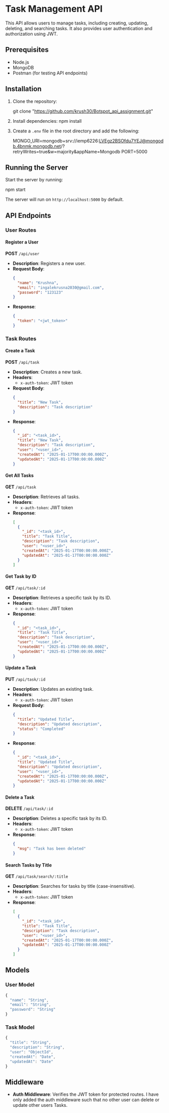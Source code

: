 # Task Management API

This API allows users to manage tasks, including creating, updating, deleting, and searching tasks. It also provides user authentication and authorization using JWT.

## Prerequisites
- Node.js
- MongoDB
- Postman (for testing API endpoints)

## Installation
1. Clone the repository:
  
   git clone "https://github.com/krush30/Botspot_api_assignment.git"
   
2. Install dependencies:
     npm install
 
3. Create a `.env` file in the root directory and add the following:

   MONGO_URI=mongodb+srv://iemp6226:LVEgz2BSOfdu7YEJ@mongodb.4bnmk.mongodb.net/?retryWrites=true&w=majority&appName=Mongodb
   PORT=5000

## Running the Server
Start the server by running:

npm start

The server will run on `http://localhost:5000` by default.

## API Endpoints

### User Routes

#### Register a User
**POST** `/api/user`
- **Description**: Registers a new user.
- **Request Body**:
  ```json
  {
    "name": "Krushna",
    "email": "ingalekrusna2030@gmail.com",
    "password": "123123"
  }
  ```
- **Response**:
  ```json
  {
    "token": "<jwt_token>"
  }
  ```

### Task Routes

#### Create a Task
**POST** `/api/task`
- **Description**: Creates a new task.
- **Headers**:
  - `x-auth-token`: JWT token
- **Request Body**:
  ```json
  {
    "title": "New Task",
    "description": "Task description"
  }
  ```
- **Response**:
  ```json
  {
    "_id": "<task_id>",
    "title": "New Task",
    "description": "Task description",
    "user": "<user_id>",
    "createdAt": "2025-01-17T00:00:00.000Z",
    "updatedAt": "2025-01-17T00:00:00.000Z"
  }
  ```

#### Get All Tasks
**GET** `/api/task`
- **Description**: Retrieves all tasks.
- **Headers**:
  - `x-auth-token`: JWT token
- **Response**:
  ```json
  [
    {
      "_id": "<task_id>",
      "title": "Task Title",
      "description": "Task description",
      "user": "<user_id>",
      "createdAt": "2025-01-17T00:00:00.000Z",
      "updatedAt": "2025-01-17T00:00:00.000Z"
    }
  ]
  ```

#### Get Task by ID
**GET** `/api/task/:id`
- **Description**: Retrieves a specific task by its ID.
- **Headers**:
  - `x-auth-token`: JWT token
- **Response**:
  ```json
  {
    "_id": "<task_id>",
    "title": "Task Title",
    "description": "Task description",
    "user": "<user_id>",
    "createdAt": "2025-01-17T00:00:00.000Z",
    "updatedAt": "2025-01-17T00:00:00.000Z"
  }
  ```

#### Update a Task
**PUT** `/api/task/:id`
- **Description**: Updates an existing task.
- **Headers**:
  - `x-auth-token`: JWT token
- **Request Body**:
  ```json
  {
    "title": "Updated Title",
    "description": "Updated description",
    "status": "Completed"
  }
  ```
- **Response**:
  ```json
  {
    "_id": "<task_id>",
    "title": "Updated Title",
    "description": "Updated description",
    "user": "<user_id>",
    "createdAt": "2025-01-17T00:00:00.000Z",
    "updatedAt": "2025-01-17T00:00:00.000Z"
  }
  ```

#### Delete a Task
**DELETE** `/api/task/:id`
- **Description**: Deletes a specific task by its ID.
- **Headers**:
  - `x-auth-token`: JWT token
- **Response**:
  ```json
  {
    "msg": "Task has been deleted"
  }
  ```

#### Search Tasks by Title
**GET** `/api/task/search/:title`
- **Description**: Searches for tasks by title (case-insensitive).
- **Headers**:
  - `x-auth-token`: JWT token
- **Response**:
  ```json
  [
    {
      "_id": "<task_id>",
      "title": "Task Title",
      "description": "Task description",
      "user": "<user_id>",
      "createdAt": "2025-01-17T00:00:00.000Z",
      "updatedAt": "2025-01-17T00:00:00.000Z"
    }
  ]
  ```

## Models

### User Model
```javascript
{
  "name": "String",
  "email": "String",
  "password": "String"
}
```

### Task Model
```javascript
{
  "title": "String",
  "description": "String",
  "user": "ObjectId",
  "createdAt": "Date",
  "updatedAt": "Date"
}
```

## Middleware
- **Auth Middleware**: 
Verifies the JWT token for protected routes.
I have only added the auth middleware such that no other user can delete or update other users Tasks.


